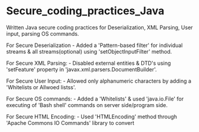 # Secure_coding_practices_Java


Written Java secure coding practices for Deserialization, XML Parsing, User input, parsing OS commands.

For Secure Deserialization - Added a 'Pattern-based filter' for individual streams & all streams(optional) using 'setObjectInputFilter' method.

For Secure XML Parsing: - Disabled external entities & DTD's using 'setFeature' property in 'javax.xml.parsers.DocumentBuilder'.

For Secure User Input: - Allowed only alphanumeric characters by adding a 'Whitelists or Allwoed listss'.

For Secure OS commands: - Added a 'Whitelists' & used 'java.io.File' for executing of 'Bash shell' commands on server side/program side.

For Secure HTML Encoding: - Used 'HTMLEncoding' method through 'Apache Commons IO Commands' library to convert <script> tags into HTML entities 
like &lt;script&gt; 
